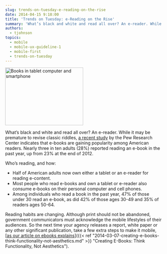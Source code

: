 ```yaml
---
slug: trends-on-tuesday-e-reading-on-the-rise
date: 2014-04-15 9:18:00
title: 'Trends on Tuesday: e-Reading on the Rise'
summary: 'What’s black and white and read all over? An e-reader. While it may be premature to revise classic riddles, a recent study by the Pew Research Center indicates that e-books are gaining popularity among American readers. Nearly three in ten adults (28%) reported reading an e-book in the past year, up from 23% at the'
authors:
  - tjohnson
topics:
  - mobile
  - mobile-ux-guideline-1
  - mobile-first
  - trends-on-tuesday
---
```



<img class="size-full wp-image-150792" alt="Books in tablet computer and smartphone" src="https://s3.amazonaws.com/digitalgov/_legacy-img/2014/04/250-x-185-Books-in-tablet-computer-and-smartphone-Oleksiy-Mark-iStock-Thinkstock-148442321.jpg" width="250" height="185" /> 

What’s black and white and read all over? An e-reader. While it may be premature to revise classic riddles, [a recent study](http://www.pewinternet.org/2014/01/16/e-reading-rises-as-device-ownership-jumps/) by the Pew Research Center indicates that e-books are gaining popularity among American readers. Nearly three in ten adults (28%) reported reading an e-book in the past year, up from 23% at the end of 2012.

Who’s reading, and how:

  * Half of American adults now own either a tablet or an e-reader for reading e-content.
  * Most people who read e-books and own a tablet or e-reader also consume e-books on their personal computer and cell phones.
  * Among individuals who read a book in the past year, 47% of those under 30 read an e-book, as did 42% of those ages 30-49 and 35% of readers ages 50-64.

Reading habits are changing. Although print should not be abandoned, government communicators must acknowledge the mobile lifestyles of their audiences. So the next time your agency releases a report, white paper or any other significant publication, take a few extra steps to make it mobile, [<span style="text-decoration: underline">as our article on ebooks explains</span>]({{< ref "2014-03-07-creating-e-books-think-functionality-not-aesthetics.md" >}} "Creating E-Books: Think Functionality, Not Aesthetics").